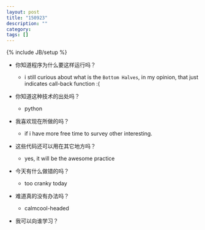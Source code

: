 ```yaml
---
layout: post
title: "150923"
description: ""
category: 
tags: []
---
```

{% include JB/setup %}

* 你知道程序为什么要这样运行吗？
  * i still curious about what is the `Bottom Halves`, in my opinion, that just indicates call-back function :(

* 你知道这种技术的出处吗？
  * python

* 我喜欢现在所做的吗？
  * if i have more free time to survey other interesting.

* 这些代码还可以用在其它地方吗？
  * yes, it will be the awesome practice

* 今天有什么做错的吗？
  * too cranky today

* 难道真的没有办法吗？
  * calmcool-headed 

* 我可以向谁学习？
 
